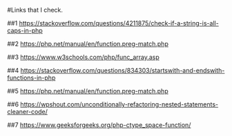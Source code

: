 #Links that I check.

##1
https://stackoverflow.com/questions/4211875/check-if-a-string-is-all-caps-in-php

##2
https://php.net/manual/en/function.preg-match.php

##3
https://www.w3schools.com/php/func_array.asp

##4
https://stackoverflow.com/questions/834303/startswith-and-endswith-functions-in-php

##5
https://php.net/manual/en/function.preg-match.php

##6
https://wpshout.com/unconditionally-refactoring-nested-statements-cleaner-code/

##7
https://www.geeksforgeeks.org/php-ctype_space-function/